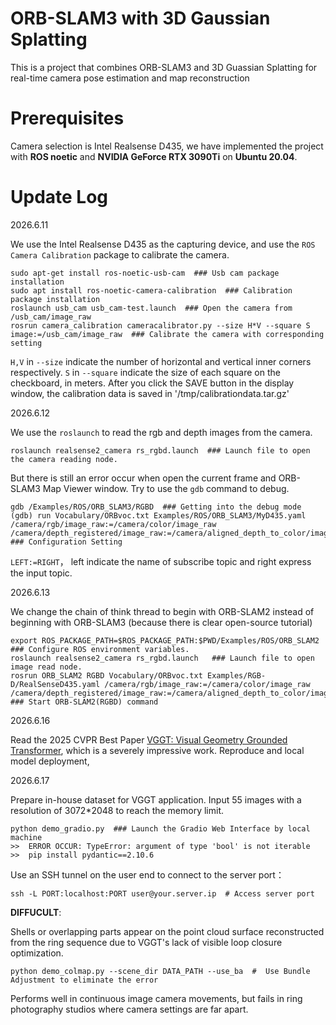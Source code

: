 # ORB-SLAM3 with 3D Gaussian Splatting
This is a project that combines ORB-SLAM3 and 3D Guassian Splatting for real-time camera pose estimation and map reconstruction

# Prerequisites
Camera selection is Intel Realsense D435, we have implemented the project with **ROS noetic** and **NVIDIA GeForce RTX 3090Ti** on **Ubuntu 20.04**.

# Update Log
2026.6.11 

We use the Intel Realsense D435 as the capturing device, and use the `ROS Camera Calibration` package to calibrate the camera.
```
sudo apt-get install ros-noetic-usb-cam  ### Usb cam package installation
sudo apt install ros-noetic-camera-calibration  ### Calibration package installation
roslaunch usb_cam usb_cam-test.launch  ### Open the camera from /usb_cam/image_raw
rosrun camera_calibration cameracalibrator.py --size H*V --square S image:=/usb_cam/image_raw  ### Calibrate the camera with corresponding setting
```
`H,V` in `--size` indicate the number of horizontal and vertical inner corners respectively. `S` in `--square` indicate the size of each square on the checkboard, in meters. After you click the SAVE button in the display window, the calibration data is saved in '/tmp/calibrationdata.tar.gz'

2026.6.12

We use the `roslaunch` to read the rgb and depth images from the camera.
```
roslaunch realsense2_camera rs_rgbd.launch  ### Launch file to open the camera reading node.
```
But there is still an error occur when open the current frame and ORB-SLAM3 Map Viewer window. Try to use the `gdb` command to debug.
```
gdb /Examples/ROS/ORB_SLAM3/RGBD  ### Getting into the debug mode
(gdb) run Vocabulary/ORBvoc.txt Examples/ROS/ORB_SLAM3/MyD435.yaml /camera/rgb/image_raw:=/camera/color/image_raw /camera/depth_registered/image_raw:=/camera/aligned_depth_to_color/image_raw  ### Configuration Setting
```
`LEFT:=RIGHT`， left indicate the name of subscribe topic and right express the input topic. 

2026.6.13

We change the chain of think thread to begin with ORB-SLAM2 instead of beginning with ORB-SLAM3 (because there is clear open-source tutorial)
```
export ROS_PACKAGE_PATH=$ROS_PACKAGE_PATH:$PWD/Examples/ROS/ORB_SLAM2  ### Configure ROS environment variables.
roslaunch realsense2_camera rs_rgbd.launch   ### Launch file to open image read node.
rosrun ORB_SLAM2 RGBD Vocabulary/ORBvoc.txt Examples/RGB-D/RealSenseD435.yaml /camera/rgb/image_raw:=/camera/color/image_raw /camera/depth_registered/image_raw:=/camera/aligned_depth_to_color/image_raw  ### Start ORB-SLAM2(RGBD) command
```

2026.6.16

Read the 2025 CVPR Best Paper [VGGT: Visual Geometry Grounded Transformer](https://arxiv.org/pdf/2503.11651), which is a severely impressive work.
Reproduce and local model deployment,

2026.6.17

Prepare in-house dataset for VGGT application.
Input 55 images with a resolution of 3072*2048 to reach the memory limit.
```
python demo_gradio.py  ### Launch the Gradio Web Interface by local machine
>>  ERROR OCCUR: TypeError: argument of type 'bool' is not iterable  >>  pip install pydantic==2.10.6
```

Use an SSH tunnel on the user end to connect to the server port：
```
ssh -L PORT:localhost:PORT user@your.server.ip  # Access server port
```
**DIFFUCULT**:

Shells or overlapping parts appear on the point cloud surface reconstructed from the ring sequence due to VGGT's lack of visible loop closure optimization.
```
python demo_colmap.py --scene_dir DATA_PATH --use_ba  #  Use Bundle Adjustment to eliminate the error
```
Performs well in continuous image camera movements, but fails in ring photography studios where camera settings are far apart.










